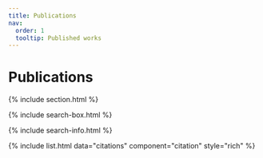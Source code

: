```yaml
---
title: Publications
nav:
  order: 1
  tooltip: Published works
---
```


# <i class="fas fa-microscope"></i>Publications



{% include section.html %}

{% include search-box.html %}

{% include search-info.html %}

{% include list.html data="citations" component="citation" style="rich" %}
